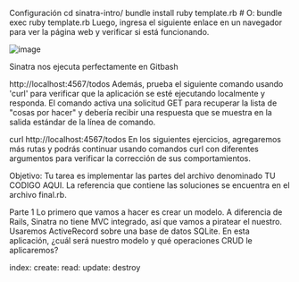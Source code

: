 Configuración
  cd sinatra-intro/
  bundle install
  ruby template.rb # O: bundle exec ruby template.rb
Luego, ingresa el siguiente enlace en un navegador para ver la página web y verificar si está funcionando.

![image](https://github.com/Josezapat/CC3S2/assets/90808325/c9ae4f1f-b902-4e45-b882-a0db483c0410)

Sinatra nos ejecuta perfectamente en Gitbash

  http://localhost:4567/todos
Además, prueba el siguiente comando usando 'curl' para verificar que la aplicación se esté ejecutando localmente y responda. El comando activa una solicitud GET para recuperar la lista de "cosas por hacer" y debería recibir una respuesta que se muestra en la salida estándar de la línea de comando.

  curl http://localhost:4567/todos
En los siguientes ejercicios, agregaremos más rutas y podrás continuar usando comandos curl con diferentes argumentos para verificar la corrección de sus comportamientos.

Objetivo: Tu tarea es implementar las partes del archivo denominado TU CODIGO AQUI. La referencia que contiene las soluciones se encuentra en el archivo final.rb.

Parte 1
Lo primero que vamos a hacer es crear un modelo. A diferencia de Rails, Sinatra no tiene MVC integrado, así que vamos a piratear el nuestro. Usaremos ActiveRecord sobre una base de datos SQLite. En esta aplicación, ¿cuál será nuestro modelo y qué operaciones CRUD le aplicaremos?

index:
create:
read:
update:
destroy
